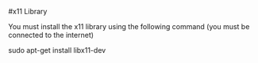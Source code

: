 #x11 Library

You must install the x11 library using the following command (you must be connected to the internet)

sudo apt-get install libx11-dev
